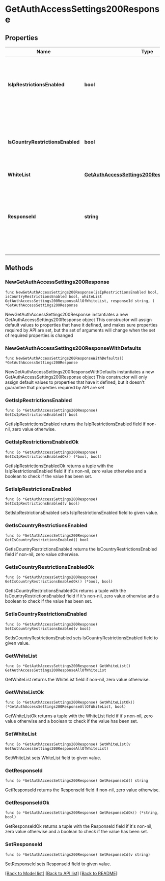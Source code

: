 # GetAuthAccessSettings200Response

## Properties

Name | Type | Description | Notes
------------ | ------------- | ------------- | -------------
**IsIpRestrictionsEnabled** | **bool** | Это логическое значение, которое показывает, включено ли ограничение доступа по IP-адресу. | 
**IsCountryRestrictionsEnabled** | **bool** | Это логическое значение, которое показывает, включено ли ограничение доступа по стране. | 
**WhiteList** | [**GetAuthAccessSettings200ResponseAllOfWhiteList**](GetAuthAccessSettings200ResponseAllOfWhiteList.md) |  | 
**ResponseId** | **string** | Идентификатор запроса, который можно указывать при обращении в службу технической поддержки, чтобы помочь определить проблему. | 

## Methods

### NewGetAuthAccessSettings200Response

`func NewGetAuthAccessSettings200Response(isIpRestrictionsEnabled bool, isCountryRestrictionsEnabled bool, whiteList GetAuthAccessSettings200ResponseAllOfWhiteList, responseId string, ) *GetAuthAccessSettings200Response`

NewGetAuthAccessSettings200Response instantiates a new GetAuthAccessSettings200Response object
This constructor will assign default values to properties that have it defined,
and makes sure properties required by API are set, but the set of arguments
will change when the set of required properties is changed

### NewGetAuthAccessSettings200ResponseWithDefaults

`func NewGetAuthAccessSettings200ResponseWithDefaults() *GetAuthAccessSettings200Response`

NewGetAuthAccessSettings200ResponseWithDefaults instantiates a new GetAuthAccessSettings200Response object
This constructor will only assign default values to properties that have it defined,
but it doesn't guarantee that properties required by API are set

### GetIsIpRestrictionsEnabled

`func (o *GetAuthAccessSettings200Response) GetIsIpRestrictionsEnabled() bool`

GetIsIpRestrictionsEnabled returns the IsIpRestrictionsEnabled field if non-nil, zero value otherwise.

### GetIsIpRestrictionsEnabledOk

`func (o *GetAuthAccessSettings200Response) GetIsIpRestrictionsEnabledOk() (*bool, bool)`

GetIsIpRestrictionsEnabledOk returns a tuple with the IsIpRestrictionsEnabled field if it's non-nil, zero value otherwise
and a boolean to check if the value has been set.

### SetIsIpRestrictionsEnabled

`func (o *GetAuthAccessSettings200Response) SetIsIpRestrictionsEnabled(v bool)`

SetIsIpRestrictionsEnabled sets IsIpRestrictionsEnabled field to given value.


### GetIsCountryRestrictionsEnabled

`func (o *GetAuthAccessSettings200Response) GetIsCountryRestrictionsEnabled() bool`

GetIsCountryRestrictionsEnabled returns the IsCountryRestrictionsEnabled field if non-nil, zero value otherwise.

### GetIsCountryRestrictionsEnabledOk

`func (o *GetAuthAccessSettings200Response) GetIsCountryRestrictionsEnabledOk() (*bool, bool)`

GetIsCountryRestrictionsEnabledOk returns a tuple with the IsCountryRestrictionsEnabled field if it's non-nil, zero value otherwise
and a boolean to check if the value has been set.

### SetIsCountryRestrictionsEnabled

`func (o *GetAuthAccessSettings200Response) SetIsCountryRestrictionsEnabled(v bool)`

SetIsCountryRestrictionsEnabled sets IsCountryRestrictionsEnabled field to given value.


### GetWhiteList

`func (o *GetAuthAccessSettings200Response) GetWhiteList() GetAuthAccessSettings200ResponseAllOfWhiteList`

GetWhiteList returns the WhiteList field if non-nil, zero value otherwise.

### GetWhiteListOk

`func (o *GetAuthAccessSettings200Response) GetWhiteListOk() (*GetAuthAccessSettings200ResponseAllOfWhiteList, bool)`

GetWhiteListOk returns a tuple with the WhiteList field if it's non-nil, zero value otherwise
and a boolean to check if the value has been set.

### SetWhiteList

`func (o *GetAuthAccessSettings200Response) SetWhiteList(v GetAuthAccessSettings200ResponseAllOfWhiteList)`

SetWhiteList sets WhiteList field to given value.


### GetResponseId

`func (o *GetAuthAccessSettings200Response) GetResponseId() string`

GetResponseId returns the ResponseId field if non-nil, zero value otherwise.

### GetResponseIdOk

`func (o *GetAuthAccessSettings200Response) GetResponseIdOk() (*string, bool)`

GetResponseIdOk returns a tuple with the ResponseId field if it's non-nil, zero value otherwise
and a boolean to check if the value has been set.

### SetResponseId

`func (o *GetAuthAccessSettings200Response) SetResponseId(v string)`

SetResponseId sets ResponseId field to given value.



[[Back to Model list]](../README.md#documentation-for-models) [[Back to API list]](../README.md#documentation-for-api-endpoints) [[Back to README]](../README.md)


